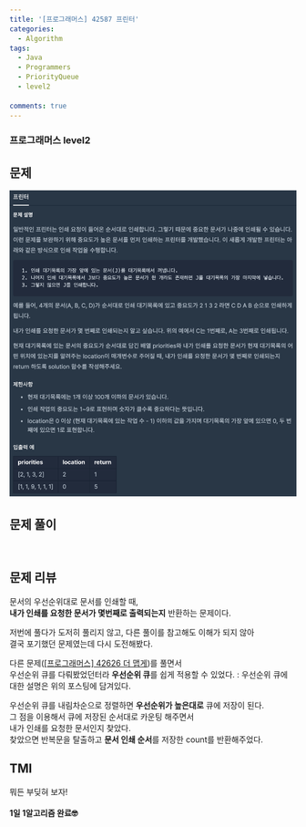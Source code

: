 ```yaml
---
title: '[프로그래머스] 42587 프린터'
categories:
  - Algorithm
tags:
  - Java
  - Programmers
  - PriorityQueue
  - level2

comments: true 
---
```

### 프로그래머스 level2

## 문제
 <a href="/assets/images/P42587.png"><img src="/assets/images/P42587.png"></a>
 <br/>

## 문제 풀이
<script src="https://gist.github.com/kyeahen/2a653d35c9666414a3068fec60f5bc10.js"></script>
<br/>

## 문제 리뷰

문서의 우선순위대로 문서를 인쇄할 때,<br>
**내가 인쇄를 요청한 문서가 몇번째로 출력되는지** 반환하는 문제이다. <br>

저번에 풀다가 도저히 풀리지 않고, 다른 풀이를 참고해도 이해가 되지 않아 <br>
결국 포기했던 문제였는데 다시 도전해봤다.

다른 문제(<a href = "https://kyeahen.github.io/algorithm/%ED%94%84%EB%A1%9C%EA%B7%B8%EB%9E%98%EB%A8%B8%EC%8A%A4-42626-%EB%8D%94-%EB%A7%B5%EA%B2%8C/">[프로그래머스] 42626 더 맵게</a>)를 풀면서 <br>
우선순위 큐를 다뤄봤었던터라 **우선순위 큐**를 쉽게 적용할 수 있었다.
: 우선순위 큐에 대한 설명은 위의 포스팅에 담겨있다.

우선순위 큐를 내림차순으로 정렬하면 **우선순위가 높은대로** 큐에 저장이 된다. <br>
그 점을 이용해서 큐에 저장된 순서대로 카운팅 해주면서 <br>
내가 인쇄를 요청한 문서인지 찾았다. <br>
찾았으면 반복문을 탈출하고 **문서 인쇄 순서**를 저장한 count를 반환해주었다. <br>

## TMI

뭐든 부딪혀 보자!<br>
<br/>
**1일 1알고리즘 완료🤓**


